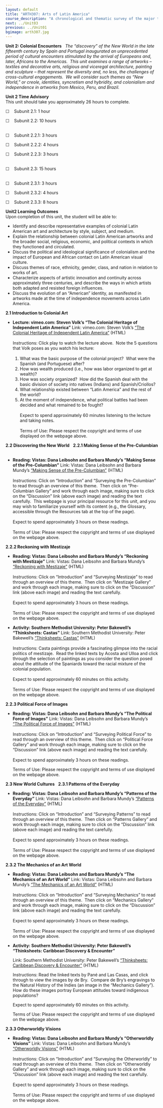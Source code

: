 ```yaml
---
layout: default
title: "ARTH307: Arts of Latin America"
course_description: "A chronological and thematic survey of the major themes and developments in the history of Latin American art, covering the pre-Columbian period, European Conquest, and modern and contemporary art across the Americas."
next: ../Unit03
previous: ../Unit01
bgimage: arth307.jpg
---
```

**Unit 2: Colonial Encounters** <span id="2"></span> 
*The “discovery” of the New World in the late fifteenth century by Spain
and Portugal inaugurated an unprecedented period of cultural encounters
stimulated by the arrival of Europeans and, later, Africans to the
Americas.  This unit examines a range of artworks – textiles and
decorative arts, religious and viceregal architecture, painting and
sculpture – that represent the diversity and, no less, the challenges of
cross-cultural engagements.  We will consider such themes as “New
World,” or creole, identities, syncretism and hybridity, and colonialism
and independence in artworks from Mexico, Peru, and Brazil.*

**Unit 2 Time Advisory**  
This unit should take you approximately 26 hours to complete.  
  
 ☐    Subunit 2.1: 1 hour  
  
 ☐    Subunit 2.2: 10 hours  
  

☐    Subunit 2.2.1: 3 hours  
  
 ☐    Subunit 2.2.2: 4 hours  
  
 ☐    Subunit 2.2.3: 3 hours  
  

☐    Subunit 2.3: 15 hours  
  

☐    Subunit 2.3.1: 3 hours  
  
 ☐    Subunit 2.3.2: 4 hours  
  
 ☐    Subunit 2.3.3: 8 hours

**Unit2 Learning Outcomes**  
Upon completion of this unit, the student will be able to:
-   Identify and describe representative examples of colonial Latin
    American art and architecture by style, subject, and medium.
-   Explain the relationship between colonial Latin American artworks
    and the broader social, religious, economic, and political contexts
    in which they functioned and circulated.
-   Discuss the political and ideological significance of colonialism
    and the impact of European and African contact on Latin American
    visual culture.
-   Discuss themes of race, ethnicity, gender, class, and nation in
    relation to works of art.
-   Characterize aspects of artistic innovation and continuity across
    approximately three centuries, and describe the ways in which
    artists both adapted and resisted foreign influences.
-   Discuss the evolution of an “American” identity, as manifested in
    artworks made at the time of independence movements across Latin
    America.

**2.1 Introduction to Colonial Art** <span id="2.1"></span> 
-   **Lecture: vimeo.com: Steven Volk’s “The Colonial Heritage of
    Independent Latin America”**
    Link: vimeo.com: Steven Volk’s [“The Colonial Heritage of
    Independent Latin America”](http://vimeo.com/8982071) (HTML)  
        
     Instructions: Click play to watch the lecture above.  Note the 5
    questions that Volk poses as you watch his lecture:  
        
     1. What was the basic purpose of the colonial project?  What were
    the Spanish (and Portuguese) after?  
     2. How was wealth produced (i.e., how was labor organized to get at
    wealth)?  
     3. How was society organized?  How did the Spanish deal with the
    basic division of society into natives (Indians) and
    Spanish/Criollos?  
     4. What relationship existed between “Latin America” and the rest
    of the world?  
     5. At the moment of independence, what political battles had been
    decided and what remained to be fought?  
        
     Expect to spend approximately 60 minutes listening to the lecture
    and taking notes.  
        
     Terms of Use: Please respect the copyright and terms of use
    displayed on the webpage above. 

**2.2 Discovering the New World** <span id="2.2"></span> 
**2.2.1 Making Sense of the Pre-Columbian** <span id="2.2.1"></span> 
-   **Reading: Vistas: Dana Leibsohn and Barbara Mundy’s “Making Sense
    of the Pre-Columbian”**
    Link: Vistas: Dana Leibsohn and Barbara Mundy’s [“Making Sense of
    the
    Pre-Columbian”](http://www.smith.edu/vistas/vistas_web/precolumbian.htm)
    (HTML)  
        
     Instructions: Click on “Introduction” and “Surveying the
    Pre-Columbian” to read through an overview of this theme.  Then
    click on “Pre-Columbian Gallery” and work through each image, making
    sure to click on the “Discussion” link (above each image) and
    reading the text carefully.  This webpage is your principal resource
    for this unit, and you may wish to familiarize yourself with its
    content (e.g., the Glossary, accessible through the Resources tab at
    the top of the page).  
        
     Expect to spend approximately 3 hours on these readings.  
        
     Terms of Use: Please respect the copyright and terms of use
    displayed on the webpage above. 

**2.2.2 Reckoning with Mestizaje** <span id="2.2.2"></span> 
-   **Reading: Vistas: Dana Leibsohn and Barbara Mundy’s “Reckoning with
    Mestizaje”**
    Link: Vistas: Dana Leibsohn and Barbara Mundy’s [“Reckoning with
    Mestizaje”](http://www.smith.edu/vistas/vistas_web/reckoning.htm)
    (HTML)  
        
     Instructions: Click on “Introduction” and “Surveying Mestizaje” to
    read through an overview of this theme.  Then click on “Mestizaje
    Gallery” and work through each image, making sure to click on the
    “Discussion” link (above each image) and reading the text
    carefully.  
        
     Expect to spend approximately 3 hours on these readings.  
        
     Terms of Use: Please respect the copyright and terms of use
    displayed on the webpage above. 

-   **Activity: Southern Methodist University: Peter Bakewell’s
    “Thinksheets: Castas”**
    Link: Southern Methodist University: Peter Bakewell’s [“Thinksheets:
    Castas”](http://faculty.smu.edu/bakewell/BAKEWELL/thinksheets/castas.html)
    (HTML)  
        
     Instructions: Casta paintings provide a fascinating glimpse into
    the racial politics of mestizaje.  Read the linked texts by Acosta
    and Ulloa and click through the selection of paintings as you
    consider the question posed about the attitude of the Spaniards
    toward the racial mixture of the colonial population.  
        
     Expect to spend approximately 60 minutes on this activity.  
        
     Terms of Use: Please respect the copyright and terms of use
    displayed on the webpage above. 

**2.2.3 Political Force of Images** <span id="2.2.3"></span> 
-   **Reading: Vistas: Dana Leibsohn and Barbara Mundy’s “The Political
    Force of Images”**
    Link: Vistas: Dana Leibsohn and Barbara Mundy’s [“The Political
    Force of
    Images”](http://www.smith.edu/vistas/vistas_web/political.htm) (HTML)  
        
     Instructions: Click on “Introduction” and “Surveying Political
    Force” to read through an overview of this theme.  Then click on
    “Political Force Gallery” and work through each image, making sure
    to click on the “Discussion” link (above each image) and reading the
    text carefully.  
        
     Expect to spend approximately 3 hours on these readings.  
      
     Terms of Use: Please respect the copyright and terms of use
    displayed on the webpage above. 

**2.3 New World Cultures** <span id="2.3"></span> 
**2.3.1 Patterns of the Everyday** <span id="2.3.1"></span> 
-   **Reading: Vistas: Dana Leibsohn and Barbara Mundy’s “Patterns of
    the Everyday”**
    Link: Vistas: Dana Leibsohn and Barbara Mundy’s [“Patterns of the
    Everyday”](http://www.smith.edu/vistas/vistas_web/patterns.htm) (HTML)  
        
     Instructions: Click on “Introduction” and “Surveying Patterns” to
    read through an overview of this theme.  Then click on “Patterns
    Gallery” and work through each image, making sure to click on the
    “Discussion” link (above each image) and reading the text
    carefully.  
        
     Expect to spend approximately 3 hours on these readings.  
        
     Terms of Use: Please respect the copyright and terms of use
    displayed on the webpage above. 

**2.3.2 The Mechanics of an Art World** <span id="2.3.2"></span> 
-   **Reading: Vistas: Dana Leibsohn and Barbara Mundy’s “The Mechanics
    of an Art World”**
    Link: Vistas: Dana Leibsohn and Barbara Mundy’s [“The Mechanics of
    an Art
    World”](http://www.smith.edu/vistas/vistas_web/mechanics.htm) (HTML)  
        
     Instructions: Click on “Introduction” and “Surveying Mechanics” to
    read through an overview of this theme.  Then click on “Mechanics
    Gallery” and work through each image, making sure to click on the
    “Discussion” link (above each image) and reading the text
    carefully.  
        
     Expect to spend approximately 3 hours on these readings.  
        
     Terms of Use: Please respect the copyright and terms of use
    displayed on the webpage above. 

-   **Activity: Southern Methodist University: Peter Bakewell’s
    “Thinksheets: Caribbean Discovery & Encounter”**

    Link: Southern Methodist University: Peter Bakewell’s [“Thinksheets:
    Caribbean Discovery &
    Encounter”](http://faculty.smu.edu/bakewell/BAKEWELL/thinksheets/caribbean-early.html)
    (HTML)

    Instructions: Read the linked texts by Pané and Las Casas, and click
    through to view the images by de Bry.  Compare de Bry’s engravings
    to the Natural History of the Indies (an image in the “Mechanics
    Gallery”).  How do these images portray European attitudes toward
    indigenous populations?

    Expect to spend approximately 60 minutes on this activity.

    Terms of Use: Please respect the copyright and terms of use
    displayed on the webpage above.

**2.3.3 Otherworldly Visions** <span id="2.3.3"></span> 
-   **Reading: Vistas: Dana Leibsohn and Barbara Mundy’s “Otherworldly
    Visions”**
    Link: Vistas: Dana Leibsohn and Barbara Mundy’s [“Otherworldly
    Visions”](http://www.smith.edu/vistas/vistas_web/otherworldly.htm) (HTML)  
        
     Instructions: Click on “Introduction” and “Surveying the
    Otherworldly” to read through an overview of this theme.  Then click
    on “Otherworldly Gallery” and work through each image, making sure
    to click on the “Discussion” link (above each image) and reading the
    text carefully.  
        
     Expect to spend approximately 3 hours on these readings.  
        
     Terms of Use: Please respect the copyright and terms of use
    displayed on the webpage above.


